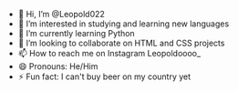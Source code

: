 - 👋 Hi, I’m @Leopold022
- 👀 I’m interested in studying and learning new languages
- 🌱 I’m currently learning Python
- 💞️ I’m looking to collaborate on HTML and CSS projects
- 📫 How to reach me on Instagram Leopoldoooo_
- 😄 Pronouns: He/Him
- ⚡ Fun fact: I can't buy beer on my country yet

<!---
Leopold022/Leopold022 is a ✨ special ✨ repository because its `README.md` (this file) appears on your GitHub profile.
You can click the Preview link to take a look at your changes.
--->
